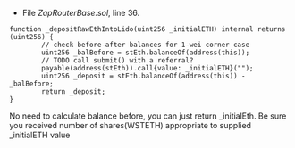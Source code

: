 - File *ZapRouterBase.sol*, line 36.
```
function _depositRawEthIntoLido(uint256 _initialETH) internal returns (uint256) {
        // check before-after balances for 1-wei corner case
        uint256 _balBefore = stEth.balanceOf(address(this));
        // TODO call submit() with a referral?
        payable(address(stEth)).call{value: _initialETH}("");
        uint256 _deposit = stEth.balanceOf(address(this)) - _balBefore;
        return _deposit;
}
````
 No need to calculate balance before, you can just return _initialEth. Be sure you received number of shares(WSTETH) appropriate to supplied _initialETH value